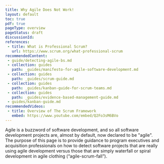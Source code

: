 ```yaml
---
title: Why Agile Does Not Work!
layout: default
toc: true
pdf: true
pageType: overview
pageStatus: draft
discussionId: 
references:
 - title: What is Professional Scrum?
   url: https://www.scrum.org/what-professional-scrum
recommendedContent:
 - guide/detecting-agile-bs.md
 - collection: guides
   path: _guides/manifesto-for-agile-software-development.md
 - collection: guides
   path: _guides/scrum-guide.md
 - collection: guides
   path: _guides/kanban-guide-for-scrum-teams.md
 - collection: guides
   path: _guides/evidence-based-management-guide.md
 - guides/kanban-guide.md
recommendedVideos:
 - title: Overview of The Scrum Framework
   embed: https://www.youtube.com/embed/Q2Fo3sM6BVo
---
```


Agile is a buzzword of software development, and so all software development projects are, almost by default, now declared to be "agile". The purpose of this page is to provide guidance to program executives and acquisition professionals on how to detect software projects that are really using agile development versus those that are simply waterfall or spiral development in agile clothing (“agile-scrum-fall”).



